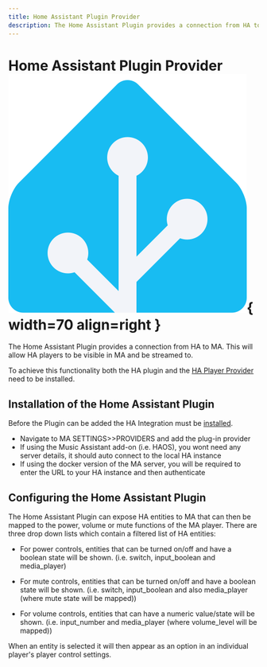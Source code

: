 ```yaml
---
title: Home Assistant Plugin Provider
description: The Home Assistant Plugin provides a connection from HA to MA
---
```

# Home Assistant Plugin Provider ![Preview image](assets/icons/ha-logo.png){ width=70 align=right }

The Home Assistant Plugin provides a connection from HA to MA. This will allow HA players to be visible in MA and be streamed to.

To achieve this functionality both the HA plugin and the [HA Player Provider](player-support/ha.md) need to be installed.

## Installation of the Home Assistant Plugin

Before the Plugin can be added the HA Integration must be [installed](integration/installation.md). 

- Navigate to MA SETTINGS>>PROVIDERS and add the plug-in provider
- If using the Music Assistant add-on (i.e. HAOS), you wont need any server details, it should auto connect to the local HA instance
- If using the docker version of the MA server, you will be required to enter the URL to your HA instance and then authenticate

## Configuring the Home Assistant Plugin

The Home Assistant Plugin can expose HA entities to MA that can then be mapped to the power, volume or mute functions of the MA player. There are three drop down lists which contain a filtered list of HA entities:

- For power controls, entities that can be turned on/off and have a boolean state will be shown. (i.e. switch, input_boolean and media_player)

- For mute controls, entities that can be turned on/off and have a boolean state will be shown. (i.e. switch, input_boolean and also media_player (where mute state will be mapped))

- For volume controls, entities that can have a numeric value/state will be shown. (i.e. input_number and media_player (where volume_level will be mapped))

When an entity is selected it will then appear as an option in an individual player's player control settings.
